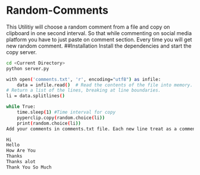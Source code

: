 # Random-Comments
This Utilitiy will choose a random comment from a file and copy on clipboard in one second interval. So that while commenting on social media platform you have to just paste on comment section. Every time you will get new random comment.
##Installation
Install the dependencies and start the copy server.

```sh
cd <Current Directory>
python server.py
```


```sh
with open('comments.txt', 'r', encoding="utf8") as infile:
    data = infile.read()  # Read the contents of the file into memory.
# Return a list of the lines, breaking at line boundaries.
li = data.splitlines()

while True:
    time.sleep(1) #Time interval for copy
    pyperclip.copy(random.choice(li))
    print(random.choice(li))
Add your comments in comments.txt file. Each new line treat as a comment.
```
```sh
Hi
Hello
How Are You
Thanks
Thanks alot
Thank You So Much
```
